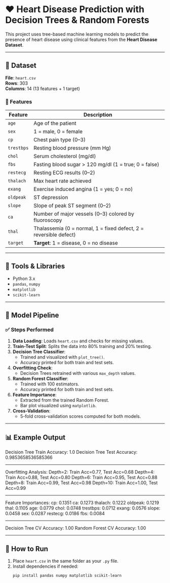 # ❤️ Heart Disease Prediction with Decision Trees & Random Forests

This project uses tree-based machine learning models to predict the presence of heart disease using clinical features from the **Heart Disease Dataset**.

---

## 📁 Dataset

**File**: `heart.csv`  
**Rows**: 303  
**Columns**: 14 (13 features + 1 target)

### 🔸 Features

| Feature      | Description |
|--------------|-------------|
| `age`        | Age of the patient |
| `sex`        | 1 = male, 0 = female |
| `cp`         | Chest pain type (0–3) |
| `trestbps`   | Resting blood pressure (mm Hg) |
| `chol`       | Serum cholesterol (mg/dl) |
| `fbs`        | Fasting blood sugar > 120 mg/dl (1 = true; 0 = false) |
| `restecg`    | Resting ECG results (0–2) |
| `thalach`    | Max heart rate achieved |
| `exang`      | Exercise induced angina (1 = yes; 0 = no) |
| `oldpeak`    | ST depression |
| `slope`      | Slope of peak ST segment (0–2) |
| `ca`         | Number of major vessels (0–3) colored by fluoroscopy |
| `thal`       | Thalassemia (0 = normal, 1 = fixed defect, 2 = reversible defect) |
| `target`     | **Target**: 1 = disease, 0 = no disease |

---

## 🧰 Tools & Libraries

- Python 3.x
- `pandas`, `numpy`
- `matplotlib`
- `scikit-learn`

---

## 🚀 Model Pipeline

### ✅ Steps Performed

1. **Data Loading**: Loads `heart.csv` and checks for missing values.
2. **Train-Test Split**: Splits the data into 80% training and 20% testing.
3. **Decision Tree Classifier**:
   - Trained and visualized with `plot_tree()`.
   - Accuracy printed for both train and test sets.
4. **Overfitting Check**:
   - Decision Trees retrained with various `max_depth` values.
5. **Random Forest Classifier**:
   - Trained with 100 estimators.
   - Accuracy printed for both train and test sets.
6. **Feature Importance**:
   - Extracted from the trained Random Forest.
   - Bar plot visualized using `matplotlib`.
7. **Cross-Validation**:
   - 5-fold cross-validation scores computed for both models.

---

## 📊 Example Output

Decision Tree Train Accuracy: 1.0
Decision Tree Test Accuracy: 0.9853658536585366
****************
Overfitting Analysis:
Depth=2: Train Acc=0.77, Test Acc=0.68
Depth=4: Train Acc=0.88, Test Acc=0.80
Depth=6: Train Acc=0.95, Test Acc=0.88
Depth=8: Train Acc=0.99, Test Acc=0.98
Depth=10: Train Acc=1.00, Test Acc=0.99
****************
Feature Importances:
cp: 0.1351
ca: 0.1273
thalach: 0.1222
oldpeak: 0.1219
thal: 0.1105
age: 0.0779
chol: 0.0748
trestbps: 0.0712
exang: 0.0576
slope: 0.0458
sex: 0.0287
restecg: 0.0186
fbs: 0.0084
****************
Decision Tree CV Accuracy: 1.00
Random Forest CV Accuracy: 1.00

---

## 🏁 How to Run
1. Place `heart.csv` in the same folder as your `.py` file.
2. Install dependencies if needed:
   ```bash
   pip install pandas numpy matplotlib scikit-learn
   
